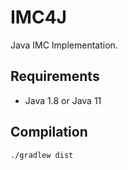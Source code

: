 # IMC4J
Java IMC Implementation.

## Requirements
* Java 1.8 or Java 11

## Compilation
```./gradlew dist```
